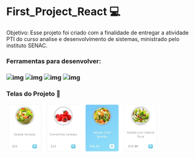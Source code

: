 # First_Project_React :computer:

Objetivo: Esse projeto foi criado com a finalidade de entregar a atividade PTI do curso analise e desenvolvimento de sistemas, ministrado pelo instituto SENAC.

### Ferramentas para desenvolver:
### ![img](https://img.shields.io/badge/NODE.JS-339933?style=for-the-badge&logo=NODE.JS&logoColor=white) ![img](https://img.shields.io/badge/JavaScript-F7DF1E?style=for-the-badge&logo=javascript&logoColor=black) ![img](https://img.shields.io/badge/REACT-61DAFB?style=for-the-badge&logo=REACT&logoColor=white) ![img](https://img.shields.io/badge/VSCode-0078D4?style=for-the-badge&logo=visual%20studio%20code&logoColor=white) 

### Telas do Projeto 🤩
<img style="width:80%;" src="https://github.com/ARS-TECNOLOGIC/first_project_react/blob/master/src/images/printTelaProjeto.jpg"/>

